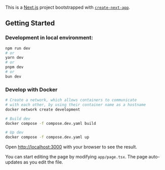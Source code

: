 This is a [Next.js](https://nextjs.org/) project bootstrapped with [`create-next-app`](https://github.com/vercel/next.js/tree/canary/packages/create-next-app).

## Getting Started

### Development in local environment:

```bash
npm run dev
# or
yarn dev
# or
pnpm dev
# or
bun dev
```

### Develop with Docker

```bash
# Create a network, which allows containers to communicate
# with each other, by using their container name as a hostname
docker network create development

# Build dev
docker compose -f compose.dev.yaml build

# Up dev
docker compose -f compose.dev.yaml up
```

Open [http://localhost:3000](http://localhost:3000) with your browser to see the result.

You can start editing the page by modifying `app/page.tsx`. The page auto-updates as you edit the file.
